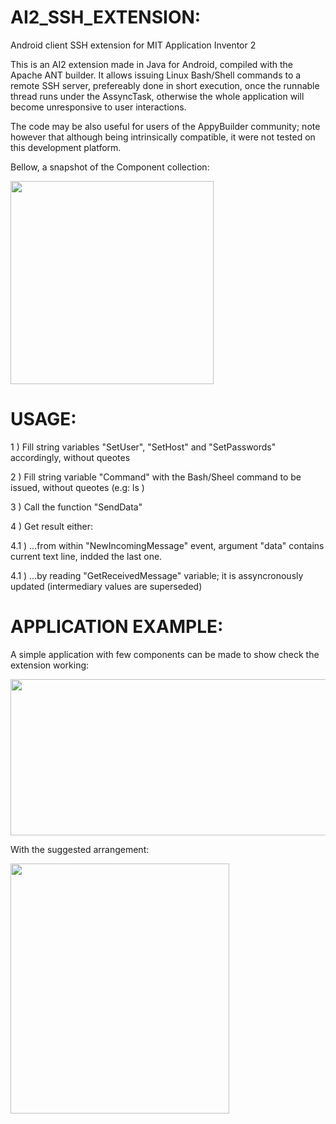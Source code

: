 # AI2_SSH_EXTENSION:
Android client SSH extension for MIT Application Inventor 2


This is an AI2 extension made in Java for Android, compiled with the Apache ANT builder. It allows issuing Linux Bash/Shell commands to a remote SSH server, prefereably done in short execution, once the runnable thread runs under the AssyncTask, otherwise the whole application will become unresponsive to user interactions. 

The code may be also useful for users of the AppyBuilder community; note however that although being intrinsically compatible, it were not tested on this development platform.

Bellow, a snapshot of the Component collection:

<img src="https://github.com/teprom/AI2_SSH_EXTENSION/blob/master/res/Component.png" alt="" width="325" height="325">


# USAGE:


1 ) Fill string variables "SetUser", "SetHost" and "SetPasswords" accordingly, without queotes

2 ) Fill string variable "Command" with the Bash/Sheel command to be issued, without queotes (e.g: ls )

3 ) Call the function "SendData"

4 ) Get result either:

4.1 ) ...from within "NewIncomingMessage" event, argument "data" contains current text line, indded the last one.

4.1 ) ...by reading "GetReceivedMessage" variable; it is assyncronously updated (intermediary values are superseded)


# APPLICATION EXAMPLE:


A simple application with few components can be made to show check the extension working:

<img src="https://github.com/teprom/AI2_SSH_EXTENSION/blob/master/res/TestApp.png" alt="" width="900" height="250">


With the suggested arrangement:

<img src="https://github.com/teprom/AI2_SSH_EXTENSION/blob/master/res/Screen.png" alt="" width="350" height="400">





